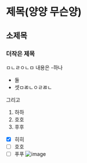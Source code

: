 # 제목(양양 무슨양)
## 소제목
### 더작은 제목
ㅁㄴㄹㅇㄴㅁ
내용은
-하나
- 둘
- 셋ㅁㄻㄴㅇㄹㄻㄴ

그리고
1. 하하
2. 호호
3. 후후

- [x] 히히
- [ ] 호호
- [ ] 푸푸
      ![image](https://github.com/user-attachments/assets/bb49c9c0-3c2f-4de2-aafa-511502396d06)
